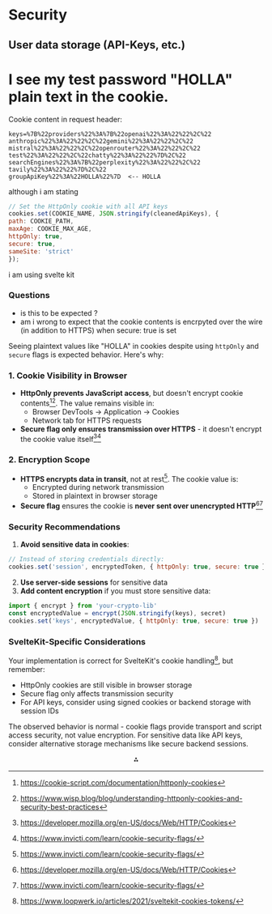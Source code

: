 
# Security

## User data storage (API-Keys, etc.)

# I see my test password "HOLLA" plain text in the cookie.

Cookie content in request header:
```
keys=%7B%22providers%22%3A%7B%22openai%22%3A%22%22%2C%22
anthropic%22%3A%22%22%2C%22gemini%22%3A%22%22%2C%22
mistral%22%3A%22%22%2C%22openrouter%22%3A%22%22%2C%22
test%22%3A%22%22%2C%22chatty%22%3A%22%22%7D%2C%22
searchEngines%22%3A%7B%22perplexity%22%3A%22%22%2C%22
tavily%22%3A%22%22%7D%2C%22
groupApiKey%22%3A%22HOLLA%22%7D  <-- HOLLA
```

although i am stating
```js
// Set the HttpOnly cookie with all API keys
cookies.set(COOKIE_NAME, JSON.stringify(cleanedApiKeys), {
path: COOKIE_PATH,
maxAge: COOKIE_MAX_AGE,
httpOnly: true,
secure: true,
sameSite: 'strict'
});
```

i am using svelte kit

### Questions

- is this to be expected ?
- am i wrong to expect that the cookie contents is encrpyted over the wire (in addition to HTTPS) when secure: true is set

Seeing plaintext values like "HOLLA" in cookies despite using `httpOnly` and `secure` flags is expected behavior. Here's why:

### 1. Cookie Visibility in Browser

- **HttpOnly prevents JavaScript access**, but doesn't encrypt cookie contents[^1_1][^1_5]. The value remains visible in:
    - Browser DevTools → Application → Cookies
    - Network tab for HTTPS requests
- **Secure flag only ensures transmission over HTTPS** - it doesn't encrypt the cookie value itself[^1_2][^1_6]


### 2. Encryption Scope

- **HTTPS encrypts data in transit**, not at rest[^1_6]. The cookie value is:
    - Encrypted during network transmission
    - Stored in plaintext in browser storage
- **Secure flag** ensures the cookie is **never sent over unencrypted HTTP**[^1_2][^1_6]


### Security Recommendations

1. **Avoid sensitive data in cookies**:

```js
// Instead of storing credentials directly:
cookies.set('session', encryptedToken, { httpOnly: true, secure: true })
```

2. **Use server-side sessions** for sensitive data
3. **Add content encryption** if you must store sensitive data:

```js
import { encrypt } from 'your-crypto-lib'
const encryptedValue = encrypt(JSON.stringify(keys), secret)
cookies.set('keys', encryptedValue, { httpOnly: true, secure: true })
```


### SvelteKit-Specific Considerations

Your implementation is correct for SvelteKit's cookie handling[^1_4], but remember:

- HttpOnly cookies are still visible in browser storage
- Secure flag only affects transmission security
- For API keys, consider using signed cookies or backend storage with session IDs

The observed behavior is normal - cookie flags provide transport and script access security, not value encryption. For sensitive data like API keys, consider alternative storage mechanisms like secure backend sessions.

<div style="text-align: center">⁂</div>

[^1_1]: https://cookie-script.com/documentation/httponly-cookies

[^1_2]: https://developer.mozilla.org/en-US/docs/Web/HTTP/Cookies

[^1_3]: https://security.stackexchange.com/questions/186441/any-reason-not-to-set-all-cookies-to-use-httponly-and-secure

[^1_4]: https://www.loopwerk.io/articles/2021/sveltekit-cookies-tokens/

[^1_5]: https://www.wisp.blog/blog/understanding-httponly-cookies-and-security-best-practices

[^1_6]: https://www.invicti.com/learn/cookie-security-flags/

[^1_7]: https://rodneylab.com/sveltekit-session-cookies/

[^1_8]: https://www.pivotpointsecurity.com/securing-web-cookies-secure-flag/

[^1_9]: https://svelte.dev/tutorial/kit/cookies

[^1_10]: https://lucia-auth.com/sessions/cookies/sveltekit

[^1_11]: https://developer.mozilla.org/en-US/docs/Web/HTTP/Guides/Cookies

[^1_12]: https://stackoverflow.com/questions/73669427/i-can-view-httponly-cookies-in-browser

[^1_13]: https://www.reddit.com/r/webdev/comments/11dwpci/what_is_the_point_of_an_httponly_cookie/

[^1_14]: https://security.stackexchange.com/questions/174702/are-httponly-cookies-secure-enough-for-implementing-remember-me-functionality

[^1_15]: https://community.spiceworks.com/t/is-it-possible-to-access-http-only-cookie-values-with-javascript/221902

[^1_16]: https://dev.to/costamatheus97/battle-of-the-cookies-regular-cookies-vs-http-only-1n0a

[^1_17]: https://stackoverflow.com/questions/73578301/can-you-briefly-explain-the-difference-between-httponly-cookies-and-normal-cooki

[^1_18]: https://bito.ai/resources/httponly-cookie-javascript-javascript-explained/

[^1_19]: https://wiki.selfhtml.org/wiki/Cookie/sichere_Cookies

[^1_20]: https://security.stackexchange.com/questions/53359/are-httponly-cookies-submitted-via-xmlhttprequest-with-withcredentials-true

[^1_21]: https://www.feroot.com/blog/3-important-things-to-know-about-cookie-security/

[^1_22]: https://blog.codinghorror.com/protecting-your-cookies-httponly/

[^1_23]: https://stackoverflow.com/questions/19862854/cookie-security-when-passed-over-ssl

[^1_24]: https://stackoverflow.com/questions/39384615/if-all-our-sites-are-secure-https-is-setting-the-secure-flag-on-cookies-red

[^1_25]: https://www.cookieyes.com/knowledge-base/cookies-101/what-is-a-secure-cookie/

[^1_26]: https://en.wikipedia.org/wiki/HTTP_cookie

[^1_27]: https://en.wikipedia.org/wiki/Secure_cookie

[^1_28]: https://owasp.org/www-community/controls/SecureCookieAttribute

[^1_29]: https://securinglaravel.com/security-tip-the-cookie-secure-flag/

[^1_30]: https://community.f5.com/discussions/technicalforum/secure-flag-for-cookie/267340

[^1_31]: https://www.zaproxy.org/docs/alerts/10011/

[^1_32]: https://michaelzanggl.com/articles/web-security-cookies/

[^1_33]: https://dev.to/theether0/sveltekit-changes-session-and-cookies-enb

[^1_34]: https://stackoverflow.com/questions/70742213/authenticating-sveltekit-with-jwt-api-using-cookies

[^1_35]: https://blog.ethercorps.io/blog/sveltekit-changes-session-and-cookies-enb

[^1_36]: https://blacknerd.dev/how-to-build-custom-authentication-in-sveltekit-a-session-and-cookie-overview

[^1_37]: https://www.reddit.com/r/sveltejs/comments/xs68ag/sveltekit_authentication_using_cookies/

[^1_38]: https://github.com/sveltejs/kit/issues/7564

[^1_39]: https://github.com/sveltejs/kit/issues/6604

[^1_40]: https://joyofcode.xyz/sveltekit-authentication-using-cookies

[^1_41]: https://matteogassend.com/blog/end-to-end-sveltekit/

[^1_42]: https://stackoverflow.com/questions/77916952/cookies-behavior-in-script-tag-and-fetch-inside-a-server-ts-file-in-svel

[^1_43]: https://news.ycombinator.com/item?id=33986555

[^1_44]: https://www.edureka.co/community/292256/how-to-read-a-httponly-cookie-using-javascript

[^1_45]: https://www.infosecinstitute.com/resources/general-security/securing-cookies-httponly-secure-flags/

[^1_46]: https://stackoverflow.com/questions/8064318/how-to-read-a-httponly-cookie-using-javascript

[^1_47]: https://security.stackexchange.com/questions/200964/modifying-an-httponly-cookie-before-sending-the-request

[^1_48]: https://security.stackexchange.com/questions/140940/can-a-secure-cookie-be-set-from-an-insecure-http-connection-if-so-why-is-it-al

[^1_49]: https://ruptura-infosec.com/security-advice/cookie-security-flags/

[^1_50]: https://wirekat.com/understanding-http-cookie-flags/

[^1_51]: https://stackoverflow.com/questions/6195144/does-ssl-also-encrypt-cookies

[^1_52]: https://www.reddit.com/r/sveltejs/comments/13qiosk/how_do_i_set_cookies_when_authenticating_via_an/

[^1_53]: https://github.com/pixelmund/svelte-kit-cookie-session

[^1_54]: https://www.linkedin.com/pulse/sveltekit-session-cookies-going-httponly-rodney-lab-1e

[^1_55]: https://blog.logrocket.com/authentication-svelte-using-cookies/

